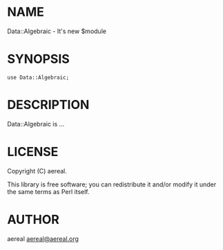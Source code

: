 # NAME

Data::Algebraic - It's new $module

# SYNOPSIS

    use Data::Algebraic;

# DESCRIPTION

Data::Algebraic is ...

# LICENSE

Copyright (C) aereal.

This library is free software; you can redistribute it and/or modify
it under the same terms as Perl itself.

# AUTHOR

aereal <aereal@aereal.org>
